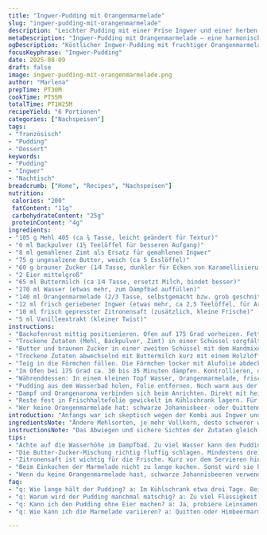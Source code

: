 ```yaml
---
title: "Ingwer-Pudding mit Orangenmarmelade"
slug: "ingwer-pudding-mit-orangenmarmelade"
description: "Leichter Pudding mit einer Prise Ingwer und einer herben Note Orangenmarmelade. Butter, Mehl und Gewürze vereinen sich, während die Marmelade karamellisiert und reduziert wird. Typisch dämpfen, statt einfach backen – geduldig sein und auf die richtige Konsistenz achten. Frisch geriebener Ingwer bringt Frische und Lebendigkeit. Ideal für alle, die kein Nuss-Extras wollen, aber einen kleinen Kick suchen."
metaDescription: "Ingwer-Pudding mit Orangenmarmelade – eine harmonische Kombination aus Ingwer und süßer Marmelade. Erlebe feinen Genuss mit jedem Bissen."
ogDescription: "Köstlicher Ingwer-Pudding mit fruchtiger Orangenmarmelade – ein Dessert für besondere Anlässe und jeden Tag. Entdecke die Aromen."
focusKeyphrase: "Ingwer-Pudding"
date: 2025-08-09
draft: false
image: ingwer-pudding-mit-orangenmarmelade.png
author: "Marlena"
prepTime: PT30M
cookTime: PT55M
totalTime: PT1H25M
recipeYield: "6 Portionen"
categories: ["Nachspeisen"]
tags:
- "französisch"
- "Pudding"
- "Dessert"
keywords:
- "Pudding"
- "Ingwer"
- "Nachtisch"
breadcrumb: ["Home", "Recipes", "Nachspeisen"]
nutrition: 
 calories: "200"
 fatContent: "11g"
 carbohydrateContent: "25g"
 proteinContent: "4g"
ingredients:
- "105 g Mehl 405 (ca ¾ Tasse, leicht geändert für Textur)"
- "6 ml Backpulver (1½ Teelöffel für besseren Aufgang)"
- "8 ml gemahlener Zimt als Ersatz für gemahlenen Ingwer"
- "75 g ungesalzene Butter, weich (ca 5 Esslöffel)"
- "60 g brauner Zucker (1⁄4 Tasse, dunkler für Ecken von Karamellisierung)"
- "2 Eier mittelgroß"
- "65 ml Buttermilch (ca 1⁄4 Tasse, ersetzt Milch, bindet besser)"
- "270 ml Wasser (etwas mehr, zum Dampfbad auffüllen)"
- "140 ml Orangenmarmelade (2/3 Tasse, selbstgemacht bzw. grob geschnittene Orangenstücke)"
- "12 ml frisch geriebener Ingwer (etwas mehr, ca 2,5 Teelöffel, für Aroma)"
- "10 ml frisch gepresster Zitronensaft (zusätzlich, kleine Frische)"
- "5 ml Vanilleextrakt (kleiner Twist)"
instructions:
- "Backofenrost mittig positionieren. Ofen auf 175 Grad vorheizen. Fett sechs hitzebeständige Förmchen mit 125 ml Volumen gründlich ausbuttern."
- "Trockene Zutaten (Mehl, Backpulver, Zimt) in einer Schüssel sorgfältig zusammen sieben. Dadurch keine Klumpen; Backtriebmittel gleichmässig verteilt, sonst gibt es grobe Stellen und ungleiches Aufgehen."
- "Butter und braunen Zucker in einer zweiten Schüssel mit dem Handmixer schaumig schlagen, mindestens 3 Minuten – je fluffiger, desto lockerer der Pudding. Dann Eier einzeln einrühren; nicht zu schnell, sonst gerinnt die Butter."
- "Trockene Zutaten abwechselnd mit Buttermilch kurz mit einem Holzlöffel unterheben; nicht zu lange rühren, sonst wird der Teig zäh. Teig zäh am Löffel haften, glänzend, aber nicht flüssig sollte er sein."
- "Teig in die Förmchen füllen. Die Förmchen locker mit Alufolie abdecken, nicht zu straff, damit Dampf zirkulieren kann. In eine tiefe Auflaufform stellen, Wasser angießen bis zur Hälfte der Förmchenhöhe, vorsichtig, damit kein Wasser in die Förmchen läuft."
- "Im Ofen bei 175 Grad ca. 30 bis 35 Minuten dämpfen. Kontrollieren, ob ein Holzstäbchen sauber herauskommt – meist kurz vor dem Rand probieren, da noch nachzieht. Wer zu früh rausholt, riskiert klebrigen Kern."
- "Währenddessen: In einem kleinen Topf Wasser, Orangenmarmelade, frisch geriebenen Ingwer, Zitronensaft und Vanilleextrakt aufkochen. Auf mittlerer Hitze ungefähr 10 Minuten einkochen lassen. Die Marmelade darf nicht anbrennen, gelegentlich umrühren – sie dickt ein und wird sirupartig, mit leichtem Orangenduft und frischer Ingwernote."
- "Pudding aus dem Wasserbad holen, Folie entfernen. Noch warm aus der Form stürzen – falls hakt, vorsichtig mit einem Messer den Rand lösen. Der Pudding ist außen stabil, innen weich, feucht, leicht würzig."
- "Dampf und Orangenaroma verbinden sich beim Anrichten. Direkt mit heißem Sirup übergießen. Die Süße und Säure der Soße sorgen für Kontrast zur gebackenen Ingwerschärfe im Pudding."
- "Reste fest in Frischhaltefolie gewickelt im Kühlschrank lagern. Für Rausgebackenes: dicke Scheiben in Butter leicht anbraten – außen goldgelb, innen weich. So ein zweiter Genuss, besonders frühmorgens."
- "Wer keine Orangenmarmelade hat: schwarze Johannisbeer- oder Quittenmarmelade passen auch gut, immer an den Zitrusnoten festhalten. Statt Zimt könnte man Muskat verwenden, ändert das Aroma sehr. Butter kann durch geklärte Butter (Ghee) ersetzt werden, intensiverer Geschmack, brennt seltener an."
introduction: "Anfangs war ich skeptisch wegen der Kombi aus Ingwer und Marmelade; wollte keinen Overkill an Schärfe. Doch das Dämpfen im Wasserbad bringt eine feuchte, fast puddingartige Textur zustande, kein starrer Kuchen, eher samtig. Frisch geriebener Ingwer gibt frische Schärfe, nicht zu dominant. Brauner Zucker sorgt für malziges Aroma – mit dem Buttermilchschuss wird der Teig feinporig. Das Sirupreduzieren ist der eigentliche Zauber, wenn die Marmelade sirupartig wird, aromatisch und dicht. Der Kontrast zwischen warmem, weich-cremigem Pudding und der fruchtig-scharfen Soße - genau das macht den Unterschied. Wer einmal versteht, wie die Feuchtigkeit und Temperatur zusammenspielen, braucht keinen Timer mehr, guckt nur auf Farbe und Stäbchenprobe."
ingredientsNote: "Ändere Mehlsorten, je mehr Vollkorn, desto schwerer wird der Pudding; zu viel leiert aus. Backpulver sorgfältig dosieren, sonst schmeckt es seifig. Brauner Zucker bringt mehr Tiefe als weißer; klappt aber auch. Frische Zutaten wie Ingwer und Zitrone geben Frische und tun dem Rezept gut. Buttermilch gibt Volumen und zusätzliche Luftblasen. Ersatzmarmeladen nur mit dichter Fruchtmasse; zu dünne Soßen machen unattraktive Laufspuren. Für vegane Abwandlungen Ei durch Leinsamen- oder Apfelmusersatz und Butter durch Pflanzenmargarine."
instructionsNote: "Das Abwiegen und sichere Sichten der Zutaten gleich zu Beginn spart Chaos. Das Sieben der Mehlmischung macht Textur deutlich feiner und reduziert Klumpen. Die Butter-Zucker-Schlagzeit ist enorm wichtig, um eine Basis für voluminösen Pudding zu schaffen. Vorsichtig mit der Buttermilch beim Eingießen, geschmeidig unterheben. Das Wasserbad garantiert nicht nur sanfte Hitze, sondern schützt vor zu trockenen Rändern. Kontrolliere mit Holzstäbchen, nicht auf die Uhr starren! Die Zubereitung der Sirupe braucht Aufmerksamkeit; zu lang heißt bitter, zu kurz wässrig. Pudding direkt warm servieren, sonst wird er fest und verliert seine Sinnlichkeit."
tips:
- "Achte auf die Wasserhöhe im Dampfbad. Zu viel Wasser kann den Pudding matschig machen, zu wenig sorgt für ungleichmäßiges Garen. Die ideale Höhe ist bis zur Hälfte der Förmchen."
- "Die Butter-Zucker-Mischung richtig fluffig schlagen. Mindestens drei Minuten. Das gibt dem Pudding mehr Volumen. Je mehr Luft, desto leichter die Textur. Überprüfe nach, ob sie hell und cremig ist."
- "Zitronensaft ist wichtig für die Frische. Kurz vor dem Servieren hinzugeben. Das hebt das Aroma, gibt den letzten Kick. Zu viel kann allerdings den Pudding sauer machen."
- "Beim Einkochen der Marmelade nicht zu lange kochen. Sonst wird sie bitter. Etwa zehn Minuten auf mittlerer Hitze stirn, bis sie sirupartig wird. Vor dem Servieren sollte der Duft die Küche erfüllen."
- "Wenn du keine Orangenmarmelade hast, schwarze Johannisbeeren verwenden. Ebenfalls gut – versuchen! Aber immer das Verhältnis von Säure und Süße im Blick behalten."
faq:
- "q: Wie lange hält der Pudding? a: Im Kühlschrank etwa drei Tage. Bei warmer Lagerung, schneller verbrauchen. Pudding kann fest werden aber bei leichtem Anbraten wieder weich."
- "q: Warum wird der Pudding manchmal matschig? a: Zu viel Flüssigkeit oder zu kurze Dampfzeit. Nach dem Backen mit Stäbchencheck testen. Bei Unsicherheit länger dämpfen."
- "q: Kann ich den Pudding ohne Eier machen? a: Ja, probiere Leinsamen oder Apfelmus. Aber Textur wird sich ändern. Weniger luftig, mehr kompakt. Alternativen mit Pflanzenmargarine funktionieren ebenfalls gut."
- "q: Wie kann ich die Marmelade variieren? a: Quitten oder Himbeermarmelade können gut passen. Aber darauf achten, dass sie dickflüssig bleibt. Dünne Marmeladen führen zu einer unattraktiven Konsistenz."

---
```

